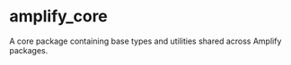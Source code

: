 # amplify_core

A core package containing base types and utilities shared across Amplify packages. 

